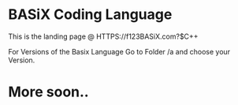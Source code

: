 # BASiX Coding Language

This is the landing page @ HTTPS://f123BASiX.com?$C++

For Versions of the Basix Language Go to Folder /a and choose your Version.

# More soon..
